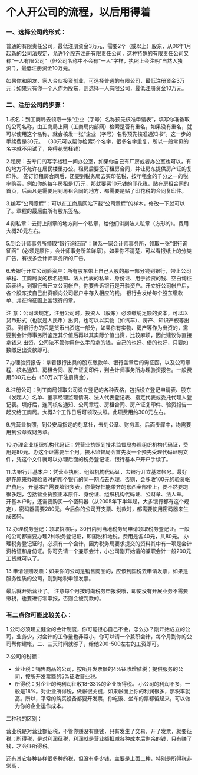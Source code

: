 个人开公司的流程，以后用得着
======================

### 一、选择公司的形式：

普通的有限责任公司，最低注册资金3万元，需要2个（或以上）股东，从06年1月起新的公司法规定，允许1个股东注册有限责任公司，这种特殊的有限责任公司又称“一人有限公司”（但公司名称中不会有“一人”字样，执照上会注明“自然人独资”），最低注册资金10万元。

如果你和朋友、家人合伙投资创业，可选择普通的有限公司，最低注册资金3万元；如果只有你一个人作为股东，则选择一人有限公司，最低注册资金10万元。

### 二、注册公司的步骤：

1.核名：到工商局去领取一张“企业（字号）名称预先核准申请表”，填写你准备取的公司名称，由工商局上网（工商局内部网）检索是否有重名，如果没有重名，就可以使用这个名称，就会核发一张“企业（字号）名称预先核准通知书”。这一步的手续费是30元。 （30元可以帮你检索5个名字，很多名字重复，所以一般常见的名字就不用试了，免得花冤枉钱）

2.租房：去专门的写字楼租一间办公室，如果你自己有厂房或者办公室也可以，有的地方不允许在居民楼里办公。租房后要签订租房合同，并让房东提供房产证的复印件。
签订好租房合同后，还要到税务局去买印花税，按年租金的千分之一的税率购买，例如你的每年房租是1万元，那就要买10元钱的印花税，贴在房租合同的首页，后面凡是需要用到房租合同的地方，都需要是贴了印花税的合同复印件。

3.编写“公司章程”：可以在工商局网站下载“公司章程”的样本，修改一下就可以了。章程的最后由所有股东签名。

4.刻私章：去街上刻章的地方刻一个私章，给他们讲刻法人私章（方形的）。费用大概20元左右。

5.到会计师事务所领取“银行询征函”：联系一家会计师事务所，领取一张“银行询征函”（必须是原件，会计师事务所盖鲜章）。如果你不清楚，可以看报纸上的分类广告，有很多会计师事务所的广告。

6.去银行开立公司验资户：所有股东带上自己入股的那一部分钱到银行，带上公司章程、工商局发的核名通知、法人代表的私章、身份证、用于验资的钱、空白询征函表格，到银行去开立公司帐户，你要告诉银行是开验资户。开立好公司帐户后，各个股东按自己出资额向公司帐户中存入相应的钱。
银行会发给每个股东缴款单、并在询征函上盖银行的章。

注 意：公司法规定，注册公司时，投资人（股东）必须缴纳足额的资本，可以以贷币形式（也就是人民币）出资，也可以以实物（如汽车）、房产、知识产权等出资。 到银行办的只是货币出资这一部分，如果你有实物、房产等作为出资的，需要到会计师事务所鉴定其价值后再以其实际价值出资，比较麻烦，因此建议你直接拿钱来 出资，公司法不管你用什么手段拿的钱，自己的也好、借的也好，只要如数缴足出资款即可。

7.办理验资报告：拿着银行出具的股东缴款单、银行盖章后的询征函，以及公司章程、核名通知、房租合同、房产证复印件，到会计师事务所办理验资报告。一般费用500元左右（50万以下注册资金）。

8.注册公司：到工商局领取公司设立登记的各种表格，包括设立登记申请表、股东（发起人）名单、董事经理监理情况、法人代表登记表、指定代表或委托代理人登记表。填好后，连同核名通知、公司章程、房租合同、房产证复印件、验资报告一起交给工商局。大概3个工作日后可领取执照。此项费用约300元左右。

9.凭营业执照，到公安局指定的刻章社，去刻公章、财务章。后面步骤中，均需要用到公章或财务章。

10.办理企业组织机构代码证：凭营业执照到技术监督局办理组织机构代码证，费用是80元。办这个证需要半个月，技术监督局会首先发一个预先受理代码证明文件，凭这个文件就可以办理后面的税务登记证、银行基本户开户手续了。

11.去银行开基本户：凭营业执照、组织机构代码证，去银行开立基本帐号。最好是在原来办理验资时的那个银行的同一网点去办理，否则，会多收100元的验资帐户费用。
开基本户需要填很多表，你最好把能带齐的东西全部带上，要不然要跑很多趟，包括营业执照正本原件、身份证、组织机构代码证、公财章、法人章。
开基本户时，还需要购买一个密码器（从2005年下半年起，大多银行都有这个规定），密码器需要280元。今后你的公司开支票、划款时，都需要使用密码器来生成密码。

12.办理税务登记：领取执照后，30日内到当地税务局申请领取税务登记证。一般的公司都需要办理2种税务登记证，即国税和地税。费用是各40元，共80元。
办理税务登记证时，必须有一个会计，因为税务局要求提交的资料其中有一项是会计资格证和身份证。你可先请一个兼职会计，小公司刚开始请的兼职会计一般200元工资就可以了。

13.申请领购发票：如果你的公司是销售商品的，应该到国税去申请发票，如果是服务性质的公司，则到地税申领发票。

最后就开始营业了。 注意每个月按时向税务申报税哦，即使没有开展业务不需要缴税，也要进行零申报，否则会被罚款的。


### 有二点你可能比较关心：

1.公司必须建立健全的会计制度，你可能担心自己不会，怎么办？刚开始成立的公司，业务少，对会计的工作量也非常小，你可以请一个兼职会计，每个月到你的公司帮你建帐，二、三天时间就够了，给他200-500左右的工资即可。

2.公司的税额：

* 营业税：销售商品的公司，按所开发票额的4%征收增殖税；提供服务的公司，按所开发票额的5%征收营业税。
* 所得税：对企业的纯利润征收18-33%的企业所得税。 小公司的利润不多，一般是18%。对企业所得税，做帐很关键，如果帐面上你的利润很多，那税率就高。所以，平常的购买设备都要开发票，你吃饭、坐车的票都留起来，可以做为你的企业运作成本。

二种税的区别：

营业税是对营业额征税，不管你赚没有赚钱，只有发生了交易，开了发票，就要征税；所得税，是对利润征税，利润就是营业额扣减各种成本后剩余的钱，只有赚了钱，才会征所得税。

还有其它各种各样很多种的税，但没有多少钱，主要是上面二种，特别是所得税非常高 .

